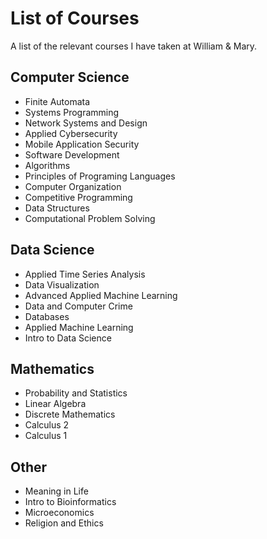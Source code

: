 # List of Courses

A list of the relevant courses I have taken at William & Mary. 

## Computer Science

- Finite Automata
- Systems Programming
- Network Systems and Design
- Applied Cybersecurity
- Mobile Application Security
- Software Development
- Algorithms
- Principles of Programing Languages
- Computer Organization
- Competitive Programming
- Data Structures
- Computational Problem Solving

## Data Science

- Applied Time Series Analysis
- Data Visualization
- Advanced Applied Machine Learning
- Data and Computer Crime
- Databases
- Applied Machine Learning
- Intro to Data Science

## Mathematics

- Probability and Statistics
- Linear Algebra
- Discrete Mathematics
- Calculus 2
- Calculus 1

## Other
- Meaning in Life
- Intro to Bioinformatics
- Microeconomics
- Religion and Ethics